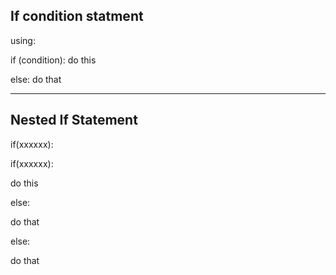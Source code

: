 If condition statment
--------------------------------------
using:

if (condition):
do this

else:
do that

--------------------------------------

Nested If Statement
--------------------------------------
if(xxxxxx):

  if(xxxxxx):

   do this

  else:

  do that

else:

  do that
